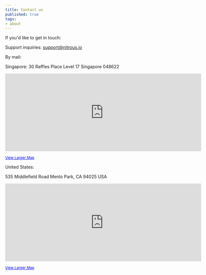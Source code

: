 ```yaml
---
title: Contact us
published: true
tags:
- about
---
```


If you'd like to get in touch:

Support inquiries: [support@nitrous.io](mailto:support@nitrous.io)

By mail:

Singapore:
30 Raffles Place Level 17
Singapore 048622

<iframe frameborder="0" height="250" marginheight="0" marginwidth="0" scrolling="no" src="https://maps.google.com/maps?f=q&amp;source=s_q&amp;hl=en&amp;geocode=&amp;q=30+raffles+place,+singapore&amp;aq=&amp;sll=37.458474,-122.172968&amp;sspn=0.010382,0.008229&amp;t=h&amp;ie=UTF8&amp;hq=&amp;hnear=30+Raffles+Pl,+Singapore+048622&amp;z=14&amp;iwloc=A&amp;ll=1.284255,103.85173&amp;output=embed" width="630"></iframe>

<small><a href="https://maps.google.com/maps?f=q&amp;source=embed&amp;hl=en&amp;geocode=&amp;q=30+raffles+place,+singapore&amp;aq=&amp;sll=37.458474,-122.172968&amp;sspn=0.010382,0.008229&amp;t=h&amp;ie=UTF8&amp;hq=&amp;hnear=30+Raffles+Pl,+Singapore+048622&amp;z=14&amp;iwloc=A&amp;ll=1.284255,103.85173" style="color:#0000FF;text-align:left">View Larger Map</a></small>

United States:

535 Middlefield Road
Menlo Park, CA 94025
USA

<iframe height="250" width="630" frameborder="0" scrolling="no" marginheight="0" marginwidth="0" src="https://maps.google.com.sg/maps?q=535+middlefield+road,+menlo+park,+ca&amp;ie=UTF8&amp;hq=&amp;hnear=535+Middlefield+Rd,+Menlo+Park,+San+Mateo,+California+94025,+United+States&amp;gl=sg&amp;t=h&amp;z=14&amp;ll=37.458439,-122.173124&amp;output=embed"></iframe><br />

<small><a href="https://maps.google.com.sg/maps?q=535+middlefield+road,+menlo+park,+ca&amp;ie=UTF8&amp;hq=&amp;hnear=535+Middlefield+Rd,+Menlo+Park,+San+Mateo,+California+94025,+United+States&amp;gl=sg&amp;t=h&amp;z=14&amp;ll=37.458439,-122.173124&amp;source=embed" style="color:#0000FF;text-align:left">View Larger Map</a></small>

